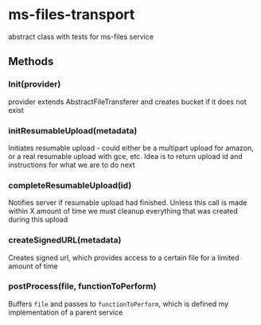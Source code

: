 # ms-files-transport

abstract class with tests for ms-files service

## Methods

### Init(provider)

provider extends AbstractFileTransferer and creates bucket if it does not exist

### initResumableUpload(metadata)

Initiates resumable upload - could either be a multipart upload for amazon, or a real resumable upload with gce, etc.
Idea is to return upload id and instructions for what we are to do next

### completeResumableUpload(id)

Notifies server if resumable upload had finished. Unless this call is made within X amount of time
we must cleanup everything that was created during this upload

### createSignedURL(metadata)

Creates signed url, which provides access to a certain file for a limited amount of time

### postProcess(file, functionToPerform)

Buffers `file` and passes to `functionToPerform`, which is defined my implementation of a parent service
